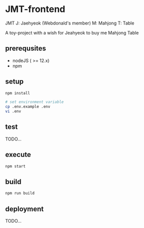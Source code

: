 # JMT-frontend

JMT
J: Jaehyeok (Webdonald's member)
M: Mahjong
T: Table

A toy-project with a wish for Jeahyeok to buy me Mahjong Table

## prerequsites
 - nodeJS ( >= 12.x)
 - npm

## setup
```bash
npm install

# set environment variable
cp .env.example .env
vi .env
```

## test
TODO...

## execute
```bash
npm start
```

## build
```bash
npm run build
```

## deployment
TODO...